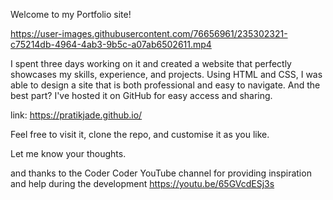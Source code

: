 Welcome to my Portfolio site!

https://user-images.githubusercontent.com/76656961/235302321-c75214db-4964-4ab3-9b5c-a07ab6502611.mp4

I spent three days working on it and created a website that perfectly showcases my skills, experience, and projects. 
Using HTML and CSS, I was able to design a site that is both professional and easy to navigate. And the best part? I've hosted it on GitHub for easy access and sharing. 

link: https://pratikjade.github.io/

Feel free to visit it, clone the repo, and customise it as you like.

Let me know your thoughts.

and thanks to the Coder Coder YouTube channel for providing inspiration and help during the development 
https://youtu.be/65GVcdESj3s
